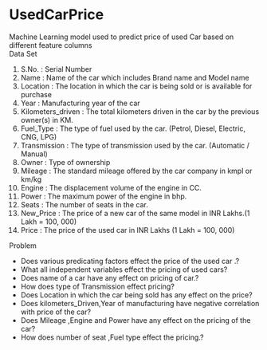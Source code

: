 # UsedCarPrice
Machine Learning model used to predict price of used Car based on different feature columns <br/>
Data Set
  1. S.No. : Serial Number
  2. Name : Name of the car which includes Brand name and Model name
  3. Location : The location in which the car is being sold or is available for purchase
  4. Year : Manufacturing year of the car
  5. Kilometers_driven : The total kilometers driven in the car by the previous owner(s) in KM.
  6. Fuel_Type : The type of fuel used by the car. (Petrol, Diesel, Electric, CNG, LPG)
  7. Transmission : The type of transmission used by the car. (Automatic / Manual)
  8. Owner : Type of ownership
  9. Mileage : The standard mileage offered by the car company in kmpl or km/kg
  10. Engine : The displacement volume of the engine in CC.
  11. Power : The maximum power of the engine in bhp.
  12. Seats : The number of seats in the car.
  13. New_Price : The price of a new car of the same model in INR Lakhs.(1 Lakh = 100, 000)
  14. Price : The price of the used car in INR Lakhs (1 Lakh = 100, 000)
  
 Problem
- Does various predicating factors effect the price of the used car .?
- What all independent variables effect the pricing of used cars?
- Does name of a car have any effect on pricing of car.?
- How does type of Transmission effect pricing?
- Does Location in which the car being sold has any effect on the price?
- Does kilometers_Driven,Year of manufacturing have negative correlation with price of the car?
- Does Mileage ,Engine and Power have any effect on the pricing of the car?
- How does number of seat ,Fuel type effect the pricing.?
